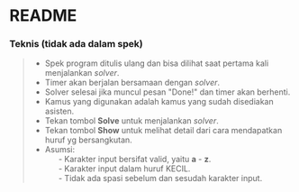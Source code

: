 # README

### Teknis (tidak ada dalam spek)
> * Spek program ditulis ulang dan bisa dilihat saat pertama kali menjalankan _solver_.
> * Timer akan berjalan bersamaan dengan _solver_.
> * Solver selesai jika muncul pesan "Done!" dan timer akan berhenti.
> * Kamus yang digunakan adalah kamus yang sudah disediakan asisten.
> * Tekan tombol **Solve** untuk menjalankan _solver_.
> * Tekan tombol **Show** untuk melihat detail dari cara mendapatkan huruf yg bersangkutan.
> * Asumsi:<br />
> &nbsp;&nbsp;&nbsp;&nbsp;&nbsp; - Karakter input bersifat valid, yaitu **a** - **z**.<br />
> &nbsp;&nbsp;&nbsp;&nbsp;&nbsp; - Karakter input dalam huruf KECIL.<br />
> &nbsp;&nbsp;&nbsp;&nbsp;&nbsp; - Tidak ada spasi sebelum dan sesudah karakter input.
